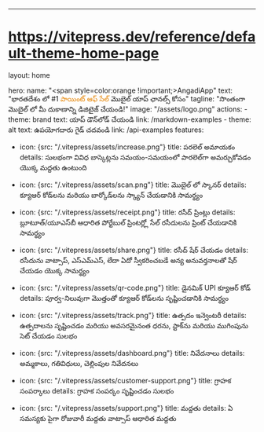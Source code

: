 ---
# https://vitepress.dev/reference/default-theme-home-page
layout: home

hero:
  name: "<span style=color:orange !important;>AngadiApp</span>"
  text: "భారతదేశం లో #1 <span style=color:rgb(230,131,0);>పాయింట్ ఆఫ్ సేల్</span> మొబైల్ యాప్ ఛానల్స్ కోసం"
  tagline: "సొంతంగా మొబైల్ లో మీ దుకాణాన్ని డిజిటైజ్ చేయండి!"
  image: "/assets/logo.png"
  actions:
    - theme: brand
      text: యాప్ డౌన్‌లోడ్ చేయండి
      link: /markdown-examples
    - theme: alt
      text: ఉపయోగదారు గైడ్ చదవండి
      link: /api-examples
features:
  - icon: {src: "/.vitepress/assets/increase.png"}
    title: పరలెల్ అమాయకం
    details: సులభంగా వివిధ బాస్కెట్లను సమయం-సమయంలో పారలెల్‌గా అమర్చుకోవడం యొక్క మద్దతు ఉంటుంది

  - icon: {src: "/.vitepress/assets/scan.png"}
    title: మొబైల్ లో స్కానర్
    details: క్యూఆర్ కోడ్‌లను మరియు బార్కోడ్‌లను స్క్యాన్ చేయడానికి సామర్థ్యం

  - icon: {src: "/.vitepress/assets/receipt.png"}
    title: రసీద్ ప్రింట్లు
    details: బ్లూటూత్/యూఎస్‌బీ ఆధారిత పోర్టేబుల్ ప్రింటర్ల్లో సేల్ రసీదులను ప్రింట్ చేయడానికి సామర్థ్యం

  - icon: {src: "/.vitepress/assets/share.png"}
    title: రసీద్ షేర్ చేయడం
    details: రసీదును వాట్సాప్, ఎస్‌ఎమ్‌ఎస్, లేదా ఏదో స్వీకరించబడే అన్య అనువర్తనాలతో షేర్ చేయడం యొక్క సామర్థ్యం

  - icon: {src: "/.vitepress/assets/qr-code.png"}
    title: డైనమిక్ UPI క్యూఆర్ కోడ్
    details: పూర్వ-నిలువుగా మొత్తంతో క్యూఆర్ కోడ్‌లను సృష్టించడానికి సామర్థ్యం

  - icon: {src: "/.vitepress/assets/track.png"}
    title: ఉత్పదం ఇన్వెంటరీ
    details: ఉత్పదాలను సృష్టించడం మరియు అవసరమైనంత ధరను, స్టాక్‌ను మరియు ముగింపును సెట్ చేయడం సులభం

  - icon: {src: "/.vitepress/assets/dashboard.png"}
    title: నివేదనాలు
    details: అమ్మకాలు, గతివిధులు, చెల్లింపుల నివేదనలు

  - icon: {src: "/.vitepress/assets/customer-support.png"}
    title: గ్రాహక సంపర్కాలు
    details: గ్రాహక సంపర్కం సృష్టించడం సులభం

  - icon: {src: "/.vitepress/assets/support.png"}
    title: మద్దతు
    details: ఏ సమస్యకు పైగా రోజువారీ మద్దతు వాట్సాప్ ఆధారిత మద్దతు
